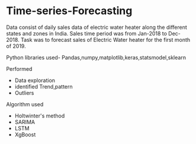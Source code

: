 # Time-series-Forecasting

Data consist of daily sales data of electric water heater along the different states and zones in India.
Sales time period was from Jan-2018 to Dec-2018.
Task was to forecast sales of Electric Water heater for the first month of 2019.

Python libraries used- Pandas,numpy,matplotlib,keras,statsmodel,sklearn

 Performed 
 - Data exploration
 - identified Trend,pattern
 - Outliers 
 
 Algorithm used
- Holtwinter's method
- SARIMA
- LSTM
- XgBoost
